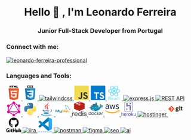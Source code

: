 <h1 align="center">Hello 👋 , I'm Leonardo Ferreira</h1>
<h3 align="center">Junior Full-Stack Developer from Portugal</h3>

<h3 align="left">Connect with me:</h3>
<p align="left">
<a href="https://linkedin.com/in/leonardo-ferreira-professional" target="blank"><img align="center" src="https://raw.githubusercontent.com/rahuldkjain/github-profile-readme-generator/master/src/images/icons/Social/linked-in-alt.svg" alt="leonardo-ferreira-professional" height="30" width="40" /></a>
</p>

<h3 align="left">Languages and Tools:</h3>
<p align="left">
  <!-- Frontend Development -->
  <a href="https://www.w3.org/html/" target="_blank">
    <img src="https://raw.githubusercontent.com/devicons/devicon/master/icons/html5/html5-original-wordmark.svg" alt="html" width="40" height="40"/>
  </a>
  <a href="https://www.w3schools.com/css/" target="_blank">
    <img src="https://raw.githubusercontent.com/devicons/devicon/master/icons/css3/css3-original-wordmark.svg" alt="css" width="40" height="40"/>
  </a>
  <a href="https://tailwindcss.com/" target="_blank">
    <img src="https://www.vectorlogo.zone/logos/tailwindcss/tailwindcss-icon.svg" alt="tailwindcss" width="40" height="40"/>
  </a>
  <a href="https://developer.mozilla.org/en-US/docs/Web/JavaScript" target="_blank">
    <img src="https://raw.githubusercontent.com/devicons/devicon/master/icons/javascript/javascript-original.svg" alt="javascript" width="40" height="40"/>
  </a>
  <a href="https://www.typescriptlang.org/" target="_blank">
    <img src="https://raw.githubusercontent.com/devicons/devicon/master/icons/typescript/typescript-original.svg" alt="typescript" width="40" height="40"/>
  </a>
  <a href="https://reactjs.org" target="_blank">
    <img src="https://raw.githubusercontent.com/devicons/devicon/master/icons/react/react-original-wordmark.svg" alt="react" width="40" height="40"/>
  </a>
  
  <!-- Backend & API -->
  <a href="https://expressjs.com/" target="_blank">
    <img src="https://upload.wikimedia.org/wikipedia/commons/6/64/Expressjs.png" alt="express.js" width="40" height="40"/>
  </a>
  <a href="https://restfulapi.net/" target="_blank">
    <img src="https://cdn.worldvectorlogo.com/logos/restful-apis.svg" alt="REST API" width="40" height="40"/>
  </a>
  <a href="https://graphql.org/" target="_blank">
    <img src="https://raw.githubusercontent.com/github/explore/main/topics/graphql/graphql.png" alt="GraphQL" width="40" height="40"/>
  </a>
  <a href="https://www.python.org" target="_blank">
    <img src="https://raw.githubusercontent.com/devicons/devicon/master/icons/python/python-original.svg" alt="python" width="40" height="40"/>
  </a>
  <a href="https://www.java.com" target="_blank">
    <img src="https://raw.githubusercontent.com/devicons/devicon/master/icons/java/java-original.svg" alt="java" width="40" height="40"/>
  </a>
  
  <!-- Bases de Dados -->
  <a href="https://www.mysql.com/" target="_blank">
    <img src="https://raw.githubusercontent.com/devicons/devicon/master/icons/mysql/mysql-original-wordmark.svg" alt="mysql" width="40" height="40"/>
  </a>
  <a href="https://redis.io/" target="_blank">
    <img src="https://raw.githubusercontent.com/devicons/devicon/master/icons/redis/redis-original-wordmark.svg" alt="redis" width="40" height="40"/>
  </a>
  
  <!-- DevOps & Hosting -->
  <a href="https://www.docker.com/" target="_blank">
    <img src="https://raw.githubusercontent.com/devicons/devicon/master/icons/docker/docker-original-wordmark.svg" alt="docker" width="40" height="40"/>
  </a>
  <a href="https://aws.amazon.com" target="_blank">
    <img src="https://raw.githubusercontent.com/devicons/devicon/master/icons/amazonwebservices/amazonwebservices-original-wordmark.svg" alt="aws" width="40" height="40"/>
  </a>
  <a href="https://www.heroku.com/" target="_blank">
    <img src="https://raw.githubusercontent.com/devicons/devicon/master/icons/heroku/heroku-original-wordmark.svg" alt="heroku" width="40" height="40"/>
  </a>
  <a href="https://www.hostinger.com/" target="_blank">
    <img src="https://upload.wikimedia.org/wikipedia/commons/6/69/Hostinger_logo.svg" alt="hostinger" width="40" height="40"/>
  </a>
  
  <!-- Ferramentas de Controlo de Versões & IDE -->
  <a href="https://git-scm.com/" target="_blank">
    <img src="https://raw.githubusercontent.com/devicons/devicon/master/icons/git/git-original-wordmark.svg" alt="git" width="40" height="40"/>
  </a>
  <a href="https://github.com" target="_blank">
    <img src="https://raw.githubusercontent.com/devicons/devicon/master/icons/github/github-original-wordmark.svg" alt="github" width="40" height="40"/>
  </a>
  <a href="https://www.atlassian.com/software/jira" target="_blank">
    <img src="https://upload.wikimedia.org/wikipedia/en/6/6b/Jira_logo.svg" alt="jira" width="40" height="40"/>
  </a>
  <a href="https://code.visualstudio.com/" target="_blank">
    <img src="https://raw.githubusercontent.com/devicons/devicon/master/icons/vscode/vscode-original-wordmark.svg" alt="visual studio code" width="40" height="40"/>
  </a>
  <a href="https://postman.com" target="_blank">
    <img src="https://www.vectorlogo.zone/logos/getpostman/getpostman-icon.svg" alt="postman" width="40" height="40"/>
  </a>
  
  <!-- Design & Outros -->
  <a href="https://www.figma.com/" target="_blank">
    <img src="https://www.vectorlogo.zone/logos/figma/figma-icon.svg" alt="figma" width="40" height="40"/>
  </a>
  <a href="https://en.wikipedia.org/wiki/Search_engine_optimization" target="_blank">
    <img src="https://seeklogo.com/images/S/seo-logo-3B0C97C2C0-seeklogo.com.png" alt="seo" width="40" height="40"/>
  </a>
  <a href="https://en.wikipedia.org/wiki/Artificial_intelligence" target="_blank">
    <img src="https://upload.wikimedia.org/wikipedia/commons/1/1f/Artificial_Intelligence_%28logo%29.svg" alt="ai" width="40" height="40"/>
  </a>
</p>

